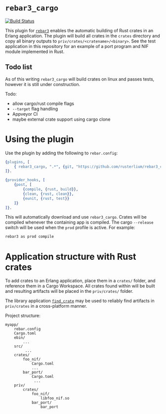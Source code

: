 # `rebar3_cargo`
[![Build Status](https://travis-ci.org/goertzenator/rebar3_cargo.svg?branch=master)](https://travis-ci.org/goertzenator/rebar3_cargo)

This plugin for [`rebar3`](https://www.rebar3.org/) enables the automatic building of Rust crates in an Erlang application.
The plugin will build all crates in the `crates` directory and copy all binary outputs to `priv/crates/<cratename>/<binary>`.
See the test application in this repository for an example of a port program and NIF module implemented in Rust.

## Todo list

As of this writing `rebar3_cargo` will build crates on
linux and passes tests, however it is still under construction.

Todo:
- allow cargo/rust compile flags
- `--target` flag handling
- Appveyor CI
- maybe external crate support using cargo clone


# Using the plugin
Use the plugin by adding the following to `rebar.config`:

``` erlang
{plugins, [
    { rebar3_cargo, ".*", {git, "https://github.com/rusterlium/rebar3_cargo", {branch, "master"}}}
]}.

{provider_hooks, [
    {post, [
        {compile, {rust, build}},
        {clean, {rust, clean}},
        {eunit, {rust, test}}
    ]}
]}.
```

This will automatically download and use `rebar3_cargo`.  Crates will be compiled whenever the containing app is compiled.
The cargo `--release` switch will be used when the `prod` profile is active.  For example:

``` sh
rebar3 as prod compile
```

# Application structure with Rust crates
To add crates to an Erlang application, place them in a `crates/` folder, and reference them in a Cargo Workspace.  All crates found within will be built and resulting artifacts will be placed in the `priv/crates/` folder.

The library application [`find_crate`](https://github.com/goertzenator/find_crate) may be used to reliably find artifacts in `priv/crates` in a cross-platform manner.


Project structure:
```
myapp/
    rebar.config
    Cargo.toml
    ebin/
        ...
    src/
         ...
    crates/
        foo_nif/
            Cargo.toml
            ...
        bar_port/
            Cargo.toml
             ...
    priv/
        crates/
            foo_nif/
                libfoo_nif.so
            bar_port/
                bar_port

```

